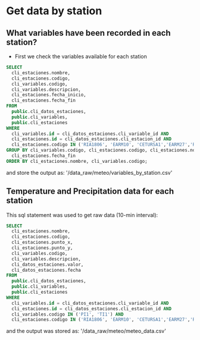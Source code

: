 # Get data by station

## What variables have been recorded in each station? 
* First we check the variables available for each station 

```sql 
SELECT 
  cli_estaciones.nombre, 
  cli_estaciones.codigo, 
  cli_variables.codigo, 
  cli_variables.descripcion, 
  cli_estaciones.fecha_inicio,
  cli_estaciones.fecha_fin
FROM 
  public.cli_datos_estaciones, 
  public.cli_variables, 
  public.cli_estaciones
WHERE 
  cli_variables.id = cli_datos_estaciones.cli_variable_id AND
  cli_estaciones.id = cli_datos_estaciones.cli_estacion_id AND
  cli_estaciones.codigo IN ('RIA1806', 'EARM10', 'CETURSA1','EARM27','RIA1807') 
GROUP BY cli_variables.codigo, cli_estaciones.codigo, cli_estaciones.nombre, cli_variables.descripcion, cli_estaciones.fecha_inicio,
  cli_estaciones.fecha_fin
ORDER BY cli_estaciones.nombre, cli_variables.codigo; 
```

and store the output as: '/data_raw/meteo/variables_by_station.csv' 

## Temperature and Precipitation data for each station 

This sql statement was used to get raw data (10-min interval): 

```sql
SELECT 
  cli_estaciones.nombre, 
  cli_estaciones.codigo, 
  cli_estaciones.punto_x, 
  cli_estaciones.punto_y, 
  cli_variables.codigo, 
  cli_variables.descripcion, 
  cli_datos_estaciones.valor, 
  cli_datos_estaciones.fecha
FROM 
  public.cli_datos_estaciones, 
  public.cli_variables, 
  public.cli_estaciones
WHERE 
  cli_variables.id = cli_datos_estaciones.cli_variable_id AND
  cli_estaciones.id = cli_datos_estaciones.cli_estacion_id AND 
  cli_variables.codigo IN ('PI1', 'TI1') AND 
  cli_estaciones.codigo IN ('RIA1806', 'EARM10', 'CETURSA1','EARM27','RIA1807');
```

and the output was stored as: '/data_raw/meteo/meteo_data.csv'